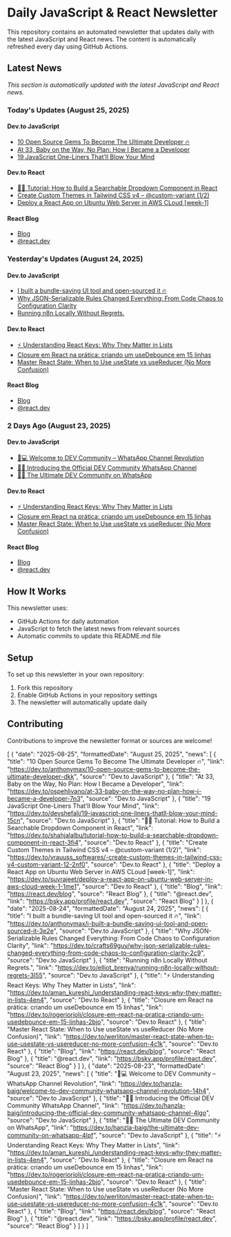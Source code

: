 # Daily JavaScript & React Newsletter

This repository contains an automated newsletter that updates daily with the latest JavaScript and React news. The content is automatically refreshed every day using GitHub Actions.

## Latest News

*This section is automatically updated with the latest JavaScript and React news.*

### Today's Updates (August 25, 2025)

#### Dev.to JavaScript

- [10 Open Source Gems To Become The Ultimate Developer 🔥](https://dev.to/anthonymax/10-open-source-gems-to-become-the-ultimate-developer-dkk)
- [At 33, Baby on the Way, No Plan: How I Became a Developer](https://dev.to/ospehlivano/at-33-baby-on-the-way-no-plan-how-i-became-a-developer-7n3)
- [19 JavaScript One-Liners That’ll Blow Your Mind](https://dev.to/devshefali/19-javascript-one-liners-thatll-blow-your-mind-15cn)

#### Dev.to React

- [🧑‍🏫 Tutorial: How to Build a Searchable Dropdown Component in React](https://dev.to/shahjalalbu/tutorial-how-to-build-a-searchable-dropdown-component-in-react-3fi4)
- [Create Custom Themes in Tailwind CSS v4 – @custom-variant (1/2)](https://dev.to/vrauuss_softwares/-create-custom-themes-in-tailwind-css-v4-custom-variant-12-2nf0)
- [Deploy a React App on Ubuntu Web Server in AWS CLoud [week-1]](https://dev.to/suvrajeet/deploy-a-react-app-on-ubuntu-web-server-in-aws-cloud-week-1-1me1)

#### React Blog

- [Blog](https://react.dev/blog)
- [@react.dev](https://bsky.app/profile/react.dev)

### Yesterday's Updates (August 24, 2025)

#### Dev.to JavaScript

- [I built a bundle-saving UI tool and open-sourced it 🔥](https://dev.to/anthonymax/i-built-a-bundle-saving-ui-tool-and-open-sourced-it-3e2e)
- [Why JSON-Serializable Rules Changed Everything: From Code Chaos to Configuration Clarity](https://dev.to/crafts69guy/why-json-serializable-rules-changed-everything-from-code-chaos-to-configuration-clarity-2c9)
- [Running n8n Locally Without Regrets.](https://dev.to/elliot_brenya/running-n8n-locally-without-regrets-3l55)

#### Dev.to React

- [⚡ Understanding React Keys: Why They Matter in Lists](https://dev.to/aman_kureshi_/understanding-react-keys-why-they-matter-in-lists-4en4)
- [Closure em React na prática: criando um useDebounce em 15 linhas](https://dev.to/rogeriorioli/closure-em-react-na-pratica-criando-um-usedebounce-em-15-linhas-2bjo)
- [Master React State: When to Use useState vs useReducer (No More Confusion)](https://dev.to/werliton/master-react-state-when-to-use-usestate-vs-usereducer-no-more-confusion-4c1k)

#### React Blog

- [Blog](https://react.dev/blog)
- [@react.dev](https://bsky.app/profile/react.dev)

### 2 Days Ago (August 23, 2025)

#### Dev.to JavaScript

- [🌟💻 Welcome to DEV Community – WhatsApp Channel Revolution](https://dev.to/hanzla-baig/welcome-to-dev-community-whatsapp-channel-revolution-14h4)
- [🌟📱 Introducing the Official DEV Community WhatsApp Channel](https://dev.to/hanzla-baig/introducing-the-official-dev-community-whatsapp-channel-4lgo)
- [🌟🔥 The Ultimate DEV Community on WhatsApp](https://dev.to/hanzla-baig/the-ultimate-dev-community-on-whatsapp-4lpf)

#### Dev.to React

- [⚡ Understanding React Keys: Why They Matter in Lists](https://dev.to/aman_kureshi_/understanding-react-keys-why-they-matter-in-lists-4en4)
- [Closure em React na prática: criando um useDebounce em 15 linhas](https://dev.to/rogeriorioli/closure-em-react-na-pratica-criando-um-usedebounce-em-15-linhas-2bjo)
- [Master React State: When to Use useState vs useReducer (No More Confusion)](https://dev.to/werliton/master-react-state-when-to-use-usestate-vs-usereducer-no-more-confusion-4c1k)

#### React Blog

- [Blog](https://react.dev/blog)
- [@react.dev](https://bsky.app/profile/react.dev)

## How It Works

This newsletter uses:
- GitHub Actions for daily automation
- JavaScript to fetch the latest news from relevant sources
- Automatic commits to update this README.md file

## Setup

To set up this newsletter in your own repository:

1. Fork this repository
2. Enable GitHub Actions in your repository settings
3. The newsletter will automatically update daily

## Contributing

Contributions to improve the newsletter format or sources are welcome!

<!-- NEWS_DATA_START -->
[
  {
    "date": "2025-08-25",
    "formattedDate": "August 25, 2025",
    "news": [
      {
        "title": "10 Open Source Gems To Become The Ultimate Developer 🔥",
        "link": "https://dev.to/anthonymax/10-open-source-gems-to-become-the-ultimate-developer-dkk",
        "source": "Dev.to JavaScript"
      },
      {
        "title": "At 33, Baby on the Way, No Plan: How I Became a Developer",
        "link": "https://dev.to/ospehlivano/at-33-baby-on-the-way-no-plan-how-i-became-a-developer-7n3",
        "source": "Dev.to JavaScript"
      },
      {
        "title": "19 JavaScript One-Liners That’ll Blow Your Mind",
        "link": "https://dev.to/devshefali/19-javascript-one-liners-thatll-blow-your-mind-15cn",
        "source": "Dev.to JavaScript"
      },
      {
        "title": "🧑‍🏫 Tutorial: How to Build a Searchable Dropdown Component in React",
        "link": "https://dev.to/shahjalalbu/tutorial-how-to-build-a-searchable-dropdown-component-in-react-3fi4",
        "source": "Dev.to React"
      },
      {
        "title": "Create Custom Themes in Tailwind CSS v4 – @custom-variant (1/2)",
        "link": "https://dev.to/vrauuss_softwares/-create-custom-themes-in-tailwind-css-v4-custom-variant-12-2nf0",
        "source": "Dev.to React"
      },
      {
        "title": "Deploy a React App on Ubuntu Web Server in AWS CLoud [week-1]",
        "link": "https://dev.to/suvrajeet/deploy-a-react-app-on-ubuntu-web-server-in-aws-cloud-week-1-1me1",
        "source": "Dev.to React"
      },
      {
        "title": "Blog",
        "link": "https://react.dev/blog",
        "source": "React Blog"
      },
      {
        "title": "@react.dev",
        "link": "https://bsky.app/profile/react.dev",
        "source": "React Blog"
      }
    ]
  },
  {
    "date": "2025-08-24",
    "formattedDate": "August 24, 2025",
    "news": [
      {
        "title": "I built a bundle-saving UI tool and open-sourced it 🔥",
        "link": "https://dev.to/anthonymax/i-built-a-bundle-saving-ui-tool-and-open-sourced-it-3e2e",
        "source": "Dev.to JavaScript"
      },
      {
        "title": "Why JSON-Serializable Rules Changed Everything: From Code Chaos to Configuration Clarity",
        "link": "https://dev.to/crafts69guy/why-json-serializable-rules-changed-everything-from-code-chaos-to-configuration-clarity-2c9",
        "source": "Dev.to JavaScript"
      },
      {
        "title": "Running n8n Locally Without Regrets.",
        "link": "https://dev.to/elliot_brenya/running-n8n-locally-without-regrets-3l55",
        "source": "Dev.to JavaScript"
      },
      {
        "title": "⚡ Understanding React Keys: Why They Matter in Lists",
        "link": "https://dev.to/aman_kureshi_/understanding-react-keys-why-they-matter-in-lists-4en4",
        "source": "Dev.to React"
      },
      {
        "title": "Closure em React na prática: criando um useDebounce em 15 linhas",
        "link": "https://dev.to/rogeriorioli/closure-em-react-na-pratica-criando-um-usedebounce-em-15-linhas-2bjo",
        "source": "Dev.to React"
      },
      {
        "title": "Master React State: When to Use useState vs useReducer (No More Confusion)",
        "link": "https://dev.to/werliton/master-react-state-when-to-use-usestate-vs-usereducer-no-more-confusion-4c1k",
        "source": "Dev.to React"
      },
      {
        "title": "Blog",
        "link": "https://react.dev/blog",
        "source": "React Blog"
      },
      {
        "title": "@react.dev",
        "link": "https://bsky.app/profile/react.dev",
        "source": "React Blog"
      }
    ]
  },
  {
    "date": "2025-08-23",
    "formattedDate": "August 23, 2025",
    "news": [
      {
        "title": "🌟💻 Welcome to DEV Community – WhatsApp Channel Revolution",
        "link": "https://dev.to/hanzla-baig/welcome-to-dev-community-whatsapp-channel-revolution-14h4",
        "source": "Dev.to JavaScript"
      },
      {
        "title": "🌟📱 Introducing the Official DEV Community WhatsApp Channel",
        "link": "https://dev.to/hanzla-baig/introducing-the-official-dev-community-whatsapp-channel-4lgo",
        "source": "Dev.to JavaScript"
      },
      {
        "title": "🌟🔥 The Ultimate DEV Community on WhatsApp",
        "link": "https://dev.to/hanzla-baig/the-ultimate-dev-community-on-whatsapp-4lpf",
        "source": "Dev.to JavaScript"
      },
      {
        "title": "⚡ Understanding React Keys: Why They Matter in Lists",
        "link": "https://dev.to/aman_kureshi_/understanding-react-keys-why-they-matter-in-lists-4en4",
        "source": "Dev.to React"
      },
      {
        "title": "Closure em React na prática: criando um useDebounce em 15 linhas",
        "link": "https://dev.to/rogeriorioli/closure-em-react-na-pratica-criando-um-usedebounce-em-15-linhas-2bjo",
        "source": "Dev.to React"
      },
      {
        "title": "Master React State: When to Use useState vs useReducer (No More Confusion)",
        "link": "https://dev.to/werliton/master-react-state-when-to-use-usestate-vs-usereducer-no-more-confusion-4c1k",
        "source": "Dev.to React"
      },
      {
        "title": "Blog",
        "link": "https://react.dev/blog",
        "source": "React Blog"
      },
      {
        "title": "@react.dev",
        "link": "https://bsky.app/profile/react.dev",
        "source": "React Blog"
      }
    ]
  }
]
<!-- NEWS_DATA_END -->
